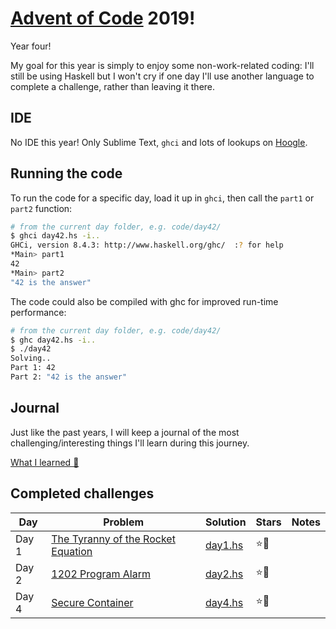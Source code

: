# [Advent of Code](http://adventofcode.com/) 2019!

Year four!

My goal for this year is simply to enjoy some non-work-related coding: I'll still be using Haskell but I won't cry if one day I'll use another language to complete a challenge, rather than leaving it there.

## IDE

No IDE this year! Only Sublime Text, `ghci` and lots of lookups on [Hoogle](https://www.haskell.org/hoogle/).

## Running the code

To run the code for a specific day, load it up in `ghci`, then call the `part1` or `part2` function:
```bash
# from the current day folder, e.g. code/day42/
$ ghci day42.hs -i..
GHCi, version 8.4.3: http://www.haskell.org/ghc/  :? for help
*Main> part1
42
*Main> part2
"42 is the answer"
```

The code could also be compiled with ghc for improved run-time performance:
```bash
# from the current day folder, e.g. code/day42/
$ ghc day42.hs -i..
$ ./day42
Solving..
Part 1: 42
Part 2: "42 is the answer"
```

## Journal

Just like the past years, I will keep a journal of the most challenging/interesting things I'll learn during this journey. 

[What I learned 📖](what-i-learned.md)

## Completed challenges

| Day | Problem | Solution | Stars | Notes |
|-----|---------|----------|-------|-------|
| Day 1 | [The Tyranny of the Rocket Equation](https://adventofcode.com/2019/day/1) | [day1.hs](./code/day1/day1.hs) | ⭐️🌟 | |
| Day 2 | [1202 Program Alarm](https://adventofcode.com/2019/day/2) | [day2.hs](./code/day2/day2.hs) | ⭐️🌟 | |
| Day 4 | [Secure Container](https://adventofcode.com/2019/day/4) | [day4.hs](./code/day4/day4.hs) | ⭐️🌟 | |